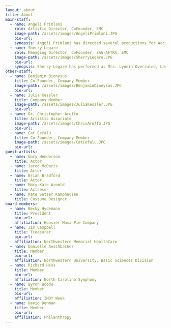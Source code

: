 ```yaml
---
layout: about
title: About
main-staff:
  - name: Angeli Primlani
    role: Artistic Director, CoFounder, EMC
    image-path: /assets/images/AngeliPrimlani.JPG
    bio-url:
    synopsis: Angeli Primlani has directed several productions for Accidental Shakespeare, such as The Tempest, Overruled and Macbeth. Angeli has worked in regional theaters in the Southeast and in the Czech Republic.  She's also an accomplished writer and a playwright, whose work has been performed in Chicago by Rasaka and Otherworld Theater Company. She received the 3 Arts Ragdale Fellowship in Theater Arts in 2010. Angeli holds a BA in Theatre and English from the University of North Carolina at Chapel Hill anda Masters in Journalism from Northwestern.
  - name: Sherry Legare
    role: Managing Director, CoFounder, SAG-AFTRA, EMC
    image-path: /assets/images/SherryLegare.JPG
    bio-url:
    synopsis: Sherry Legare has performed as Mrs. Lynnin Overruled, Lady M in Macbeth and Anna in Boston Marriage. Sherry has also performed for Artemisia,Artists’ Ensemble, Halcyon,Two Pence, Muse of Fire,Red Tape, and Spectralia theatres.  Training credits include the Gately-Poole Conservatory, Shakespeare & Company, the Acting Tank, Artistic Home  and Actor’s Movement Studio. Sherry holds a BA in Theatre from the University of Colorado at Boulder.
other-staff:
  - name: Benjamin Dionysus
    title: Co-Founder, Company Member
    image-path: /assets/images/BenjaminDionysus.JPG
    bio-url:
  - name: Julia Kessler
    title: Company Member
    image-path: /assets/images/JuliaKessler.JPG
    bio-url:
  - name: Dr. Christopher Aruffo
    title: Artistic Associate
    image-path: /assets/images/ChrisAruffo.JPG
    bio-url:
  - name: Cat Cefalu
    title: Co-Founder, Company Member
    image-path: /assets/images/CatCefalu.JPG
    bio-url:
guest-artists:
  - name: Gary Henderson
    title: Actor
  - name: Jared McDaris
    title: Actor
  - name: Brian Bradford
    title: Actor
  - name: Mary-Kate Arnold
    title: Actress
  - name: Kate Setzer Kamphausen
    title: Costume Designer
board-members:
  - name: Becky Hydemann
    title: President
    bio-url:
    affiliation: Hoosier Mama Pie Company
  - name: Jim Campbell
    title: Treasurer
    bio-url:
    affiliation: Northwestern Memorial HealthCare
  - name: Danielle Aeschbacher
    title: Member
    bio-url:
    affiliation: Northwestern University, Basic Sciences Division
  - name: Richard Hess
    title: Member
    bio-url:
    affiliation: North Carolina Symphony
  - name: Byron Woods
    title: Member
    bio-url:
    affiliation: INDY Week
  - name: David Denman
    title: Member
    bio-url:
    affiliation: Philanthropy
---
```



